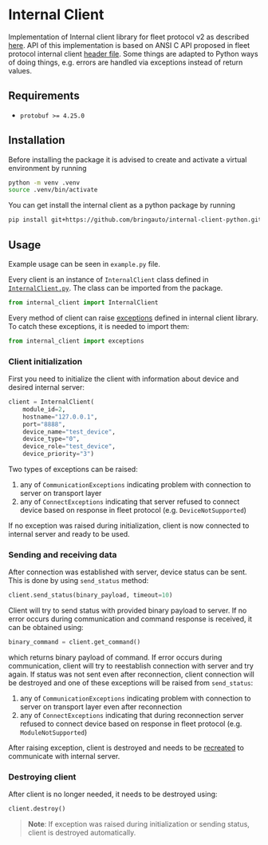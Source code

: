 # Internal Client
Implementation of Internal client library for fleet protocol v2 as described
[here](https://docs.google.com/document/d/19h2yEh3DzIizKZc-iHWpUrQIrLyop7FQUBzUi_K9LWY/edit).
API of this implementation is based on ANSI C API proposed in fleet protocol internal client [header file](https://gitlab.bringauto.com/bring-auto/fleet-protocol-v2/fleet-protocol/-/blob/master/lib/internal_client/include/internal_client.h). Some things are adapted to Python ways of doing things, e.g. errors are handled via exceptions instead of return values.

## Requirements

- `protobuf >= 4.25.0`

## Installation

Before installing the package it is advised to create and activate a virtual environment by running
```bash
python -m venv .venv
source .venv/bin/activate
```
You can get install the internal client as a python package by running
```bash
pip install git+https://github.com/bringauto/internal-client-python.git@BAF-705/internal-client-as-package
```

## Usage
Example usage can be seen in `example.py` file.

Every client is an instance of `InternalClient` class defined in [`InternalClient.py`](/internal_client/InternalClient.py). The class can be imported from the package.

```python
from internal_client import InternalClient
```
Every method of client can raise [exceptions](/internal_client/exceptions.py) defined in internal client library. To catch these exceptions, it is needed to import them:
```python
from internal_client import exceptions
```
### Client initialization
First you need to initialize the client with information about device and desired internal server:
```python
client = InternalClient(
    module_id=2,
    hostname="127.0.0.1",
    port="8888",
    device_name="test_device",
    device_type="0",
    device_role="test_device",
    device_priority="3")
```
Two types of exceptions can be raised:
1. any of `CommunicationExceptions` indicating problem with connection to server on transport layer
2. any of `ConnectExceptions` indicating that server refused to connect device based on response in fleet protocol (e.g. `DeviceNotSupported`)

If no exception was raised during initialization, client is now connected to internal server and ready to be used.

### Sending and receiving data
After connection was established with server, device status can be sent. This is done by using `send_status` method:
```python
client.send_status(binary_payload, timeout=10)
```
Client will try to send status with provided binary payload to server. If no error occurs during communication and command response is received, it can be obtained using:
```python
binary_command = client.get_command()
```
which returns binary payload of command.
If error occurs during communication, client will try to reestablish connection with server and try again. If status was not sent even after reconnection, client connection will be destroyed and one of these exceptions will be raised from `send_status`:
1. any of `CommunicationExceptions` indicating problem with connection to server on transport layer even after reconnection
2. any of `ConnectExceptions` indicating that during reconnection server refused to connect device based on response in fleet protocol (e.g. `ModuleNotSupported`)

After raising exception, client is destroyed and needs to be [recreated](#client-initialization) to communicate with internal server.

### Destroying client
After client is no longer needed, it needs to be destroyed using:
```python
client.destroy()
```
>**Note**: If exception was raised during initialization or sending status, client is destroyed automatically.


